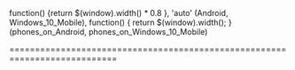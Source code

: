 <!--merge--><!--/merge-->
<!--default-->function() {return $(window).width() * 0.8 }, 'auto' (Android, Windows_10_Mobile), function() { return $(window).width(); } (phones_on_Android, phones_on_Windows_10_Mobile)<!--/default-->
===========================================================================
